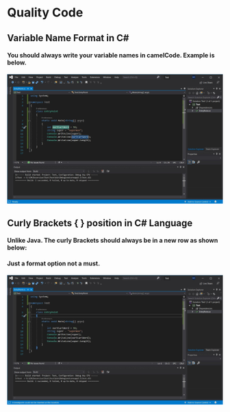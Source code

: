 # Quality Code
## Variable Name Format in C#
#### You should always write your variable names in camelCode. Example is below.
![camelCase](VariableNameFormat.jpg)

## Curly Brackets { } position in C# Language
#### Unlike Java. The curly Brackets should always be in a new row as shown below: 
#### Just a format option not a must.
![Curly Bracket](CurlyBracket.jpg)
